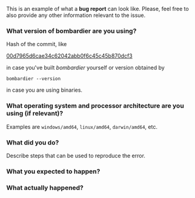 This is an example of what a **bug report** can look like. Please, feel free to also provide any other information relevant to the issue.

### What version of bombardier are you using?
Hash of the commit, like 

[00d7965d6cae34c62042abb0f6c45c45b870dcf3](https://github.com/codesenberg/bombardier/commit/00d7965d6cae34c62042abb0f6c45c45b870dcf3)

in case you've built _bombardier_ yourself or version obtained by
```
bombardier --version
```
in case you are using binaries.

### What operating system and processor architecture are you using (if relevant)?
Examples are `windows/amd64`, `linux/amd64`, `darwin/amd64`, etc.

### What did you do?

Describe steps that can be used to reproduce the error.

### What you expected to happen?

### What actually happened?

